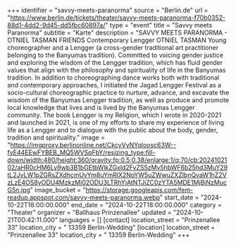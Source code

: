 +++
identifier = "savvy-meets-paranorma"
source = "Berlin.de"
url = "https://www.berlin.de/tickets/theater/savvy-meets-paranorma-f70b0352-88d1-4dd2-9d45-dd5fbc60897a/"
type = "event"
title = "Savvy meets Paranorma"
subtitle = "Karte"
description = "SAVVY MEETS PARANORMA - OTNIEL TASMAN  FRIENDS Contemporary Lengger OTNIEL TASMAN Young choreographer and a Lengger (a cross-gender traditional art practitioner belonging to the Banyumas tradition). Committed to voicing gender justice and exploring the wisdom of the Lengger tradition, which has fluid gender values that align with the philosophy and spirituality of life in the Banyumas tradition. In addition to choreographing dance works both with traditional and contemporary approaches, I initiated the Jagad Lengger Festival as a socio-cultural choreographic practice to nurture, advance, and excavate the wisdom of the Banyumas Lengger tradition, as well as produce and promote local knowledge that lives and is lived by the Banyumas Lengger community. The book Lengger is my Religion, which I wrote in 2020-2021 and launched in 2021, is one of my efforts to share my experience of living life as a Lengger and to dialogue with the public about the body, gender, tradition and spirituality."
image = "https://imgproxy.berlinonline.net/CkcyVyNYqloosc63W--fvE44EEwFYBEB_MQ5WVSqFbY/resizing_type:fill-down/width:480/height:360/gravity:fp:0.5:0.38/enlarge:1/q:70/cb:2024102102/aHR0cHM6Ly9wb3B1bGEtbWlkZGxld2FyZS5zMy5hbWF6b25hd3MuY29tL2JvLW1pZGRsZXdhcmUvYm8uYmRlX2NoYW5uZWwuZXZlbnQvaW1hZ2VzLzE4OS8yODU4MzkzMi02ODU3LTRhYjAtNTJiZC0zYTA5MDE1MjBjNzMucG5n.jpg"
image_bucket = "https://storage.googleapis.com/fem-readup.appspot.com/savvy-meets-paranorma.webp"
start_date = "2024-10-22T18:00:00.000"
end_date = "2024-10-22T18:00:00.000"
category = "Theater"
organizer = "Ballhaus Prinzenallee"
updated = "2024-10-21T00:42:11.000"
languages = []
[contact]
location_street = "Prinzenallee 33"
location_city = " 13359 Berlin-Wedding"
[location]
location_street = "Prinzenallee 33"
location_city = " 13359 Berlin-Wedding"
+++